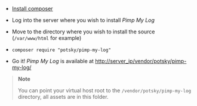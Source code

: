 
* [Install composer](https://getcomposer.org/download/)

* Log into the server where you wish to install *Pimp My Log*

* Move to the directory where you wish to install the source (`/var/www/html` for example)

* `composer require "potsky/pimp-my-log"`

* Go it! *Pimp My Log* is available at <http://server_ip/vendor/potsky/pimp-my-log/>

> **Note**  
> 
> You can point your virtual host root to the `/vendor/potsky/pimp-my-log` directory, all assets are in this folder.
> 

<!-- -->
